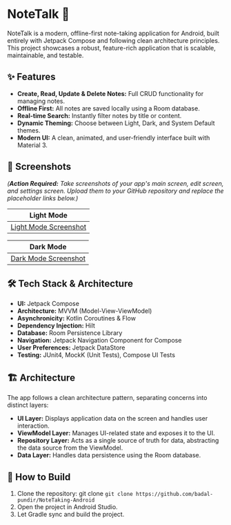 # NoteTalk 📝

NoteTalk is a modern, offline-first note-taking application for Android, built entirely with Jetpack Compose and following clean architecture principles. This project showcases a robust, feature-rich application that is scalable, maintainable, and testable.

## ✨ Features

-   **Create, Read, Update & Delete Notes:** Full CRUD functionality for managing notes.
-   **Offline First:** All notes are saved locally using a Room database.
-   **Real-time Search:** Instantly filter notes by title or content.
-   **Dynamic Theming:** Choose between Light, Dark, and System Default themes.
-   **Modern UI:** A clean, animated, and user-friendly interface built with Material 3.

## 📸 Screenshots

*(**Action Required:** Take screenshots of your app's main screen, edit screen, and settings screen. Upload them to your GitHub repository and replace the placeholder links below.)*

| Light Mode                                      
| ----------------------------------------------- 
| [Light Mode Screenshot](https://github.com/badal-pundir/NoteTaking-Android/tree/master/Screenshots/LightTheme)

| Dark Mode                                      
| ----------------------------------------------- 
| [Dark Mode Screenshot](https://github.com/badal-pundir/NoteTaking-Android/tree/master/Screenshots/DarkTheme)

## 🛠️ Tech Stack & Architecture

-   **UI:** Jetpack Compose
-   **Architecture:** MVVM (Model-View-ViewModel)
-   **Asynchronicity:** Kotlin Coroutines & Flow
-   **Dependency Injection:** Hilt
-   **Database:** Room Persistence Library
-   **Navigation:** Jetpack Navigation Component for Compose
-   **User Preferences:** Jetpack DataStore
-   **Testing:** JUnit4, MockK (Unit Tests), Compose UI Tests

## 🏗️ Architecture

The app follows a clean architecture pattern, separating concerns into distinct layers:

-   **UI Layer:** Displays application data on the screen and handles user interaction.
-   **ViewModel Layer:** Manages UI-related state and exposes it to the UI.
-   **Repository Layer:** Acts as a single source of truth for data, abstracting the data source from the ViewModel.
-   **Data Layer:** Handles data persistence using the Room database.

## 🚀 How to Build

1.  Clone the repository: git clone `git clone https://github.com/badal-pundir/NoteTaking-Android`
2.  Open the project in Android Studio.
3.  Let Gradle sync and build the project.
